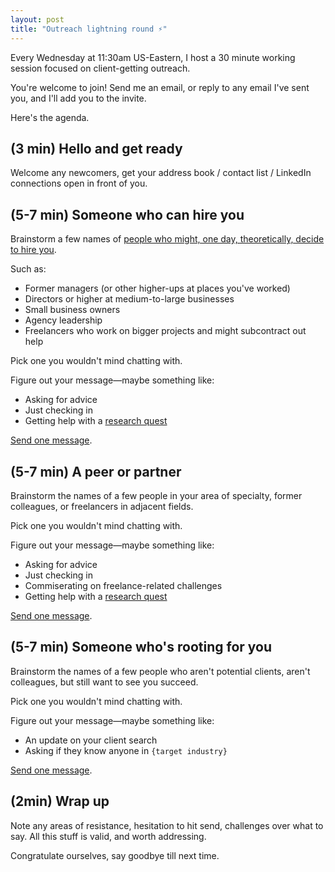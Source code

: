 ```yaml
---
layout: post
title: "Outreach lightning round ⚡"
---
```


Every Wednesday at 11:30am US-Eastern, I host a 30 minute working session focused on client-getting outreach.

You're welcome to join! Send me an email, or reply to any email I've sent you, and I'll add you to the invite.

Here's the agenda.

## (3 min) Hello and get ready

Welcome any newcomers, get your address book / contact list / LinkedIn connections open in front of you.

## (5-7 min) Someone who can hire you

Brainstorm a few names of [people who might, one day, theoretically, decide to hire you](https://yourfirstthreeclients.com/people-who-hire-freelancers/).

Such as:

- Former managers (or other higher-ups at places you've worked)
- Directors or higher at medium-to-large businesses
- Small business owners
- Agency leadership
- Freelancers who work on bigger projects and might subcontract out help

Pick one you wouldn't mind chatting with.

Figure out your message—maybe something like:

- Asking for advice
- Just checking in
- Getting help with a [research quest](https://garden.briandavidhall.com/quests-are-better-than-pitches)

[Send one message](https://yourfirstthreeclients.com/thoughtful-messages/).

## (5-7 min) A peer or partner

Brainstorm the names of a few people in your area of specialty, former colleagues, or freelancers in adjacent fields.

Pick one you wouldn't mind chatting with.

Figure out your message—maybe something like:

- Asking for advice
- Just checking in
- Commiserating on freelance-related challenges
- Getting help with a [research quest](https://garden.briandavidhall.com/quests-are-better-than-pitches)

[Send one message](https://yourfirstthreeclients.com/thoughtful-messages/).

## (5-7 min) Someone who's rooting for you

Brainstorm the names of a few people who aren't potential clients, aren't colleagues, but still want to see you succeed.

Pick one you wouldn't mind chatting with.

Figure out your message—maybe something like:

- An update on your client search
- Asking if they know anyone in `{target industry}`

[Send one message](https://yourfirstthreeclients.com/thoughtful-messages/).

## (2min) Wrap up

Note any areas of resistance, hesitation to hit send, challenges over what to say. All this stuff is valid, and worth addressing.

Congratulate ourselves, say goodbye till next time.

